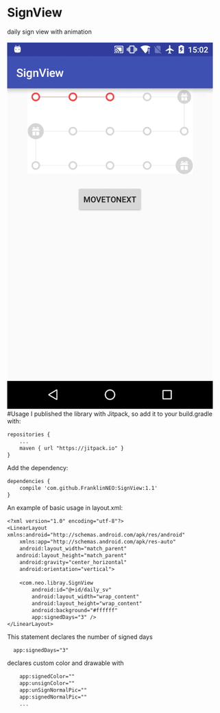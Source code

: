 # SignView
daily sign view with animation<br><br>
![](https://github.com/FranklinNEO/SignView/blob/master/signview-gif.gif)
#Usage
I published the library with Jitpack, so add it to your build.gradle with:<br>

    repositories {
        ...
        maven { url "https://jitpack.io" }
    }

Add the dependency:<br>

    dependencies {
        compile 'com.github.FranklinNEO:SignView:1.1'
    }
    
An example of basic usage in layout.xml:<br>

    <?xml version="1.0" encoding="utf-8"?>
    <LinearLayout xmlns:android="http://schemas.android.com/apk/res/android"
        xmlns:app="http://schemas.android.com/apk/res-auto"
        android:layout_width="match_parent"
       android:layout_height="match_parent"
        android:gravity="center_horizontal"
        android:orientation="vertical">

        <com.neo.libray.SignView
            android:id="@+id/daily_sv"
            android:layout_width="wrap_content"
            android:layout_height="wrap_content"
            android:background="#ffffff"
            app:signedDays="3" />
    </LinearLayout>
    
  This statement declares the number of signed days<br>
  
      app:signedDays="3"
  declares custom color and drawable with<br>
  
        app:signedColor=""
        app:unsignColor=""
        app:unSignNormalPic=""
        app:signedNormalPic=""
        ...

  

